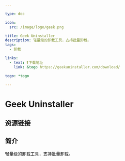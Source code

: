 ```yaml
---

type: doc

icon:
  src: /image/logo/geek.png

title: Geek Uninstaller
description: 轻量级的卸载工具，支持批量卸载。
tags:
  - 卸载

links:
  - text: ⏬下载地址
    link: &togo https://geekuninstaller.com/download/

togo: *togo

---
```


<ShowLogo />

# Geek Uninstaller

<ShowTags />

<ShowBreadcrumb />

## 资源链接

<ShowLinks />

## 简介

轻量级的卸载工具，支持批量卸载。
